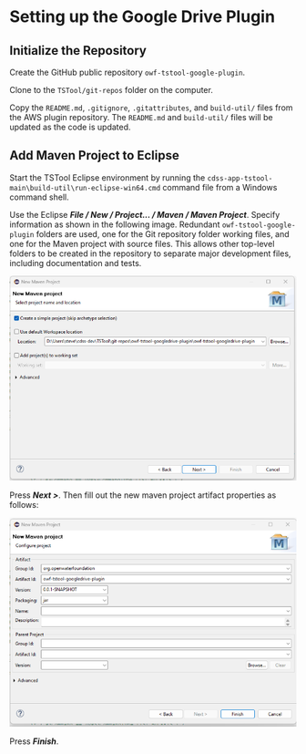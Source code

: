 # Setting up the Google Drive Plugin #

## Initialize the Repository ##

Create the GitHub public repository `owf-tstool-google-plugin`.

Clone to the `TSTool/git-repos` folder on the computer.

Copy the `README.md`, `.gitignore`, `.gitattributes`, and `build-util/` files from the AWS plugin repository.
The `README.md` and `build-util/` files will be updated as the code is updated.

## Add Maven Project to Eclipse ##

Start the TSTool Eclipse environment by running the `cdss-app-tstool-main\build-util\run-eclipse-win64.cmd` command file
from a Windows command shell.

Use the Eclipse ***File / New / Project... / Maven / Maven Project***.  Specify information as shown in the following image.
Redundant `owf-tstool-google-plugin` folders are used, one for the Git repository folder working files,
and one for the Maven project with source files.
This allows other top-level folders to be created in the repository to separate major development files, including documentation and tests.

![New maven project](new-maven-project1.png)

Press ***Next >***.  Then fill out the new maven project artifact properties as follows:

![New maven project properties](new-maven-project2.png)

Press ***Finish***.
